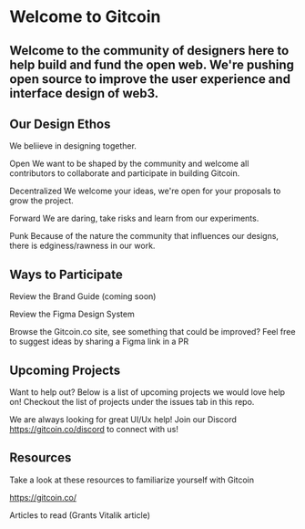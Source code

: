 

# Welcome to Gitcoin


## Welcome to the community of designers here to help build and fund the open web. We're pushing open source to improve the user experience and interface design of web3.


## Our Design Ethos

We beliieve in designing together.

Open
We want to be shaped by the community and welcome all contributors to collaborate and participate in building Gitcoin. 

Decentralized
We welcome your ideas, we're open for your proposals to grow the project.

Forward
We are daring, take risks and learn from our experiments.

Punk
Because of the nature the community that influences our designs, there is edginess/rawness in our work.



## Ways to Participate

Review the Brand Guide (coming soon)

Review the Figma Design System

Browse the Gitcoin.co site, see something that could be improved? Feel free to suggest ideas by sharing a Figma link in a PR

## Upcoming Projects

Want to help out? Below is a list of upcoming projects we would love help on!
Checkout the list of projects under the issues tab in this repo. 

We are always looking for great UI/Ux help! Join our Discord https://gitcoin.co/discord to connect with us!

## Resources

Take a look at these resources to familiarize yourself with Gitcoin

https://gitcoin.co/

Articles to read (Grants Vitalik article)
